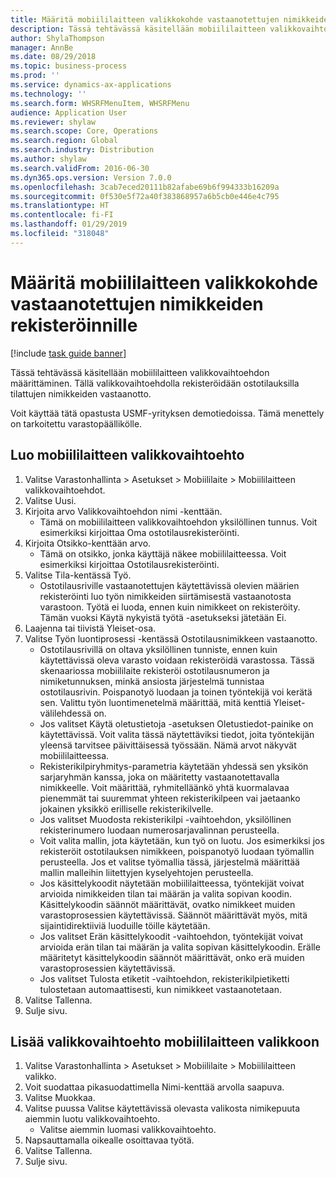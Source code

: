 ```yaml
---
title: Määritä mobiililaitteen valikkokohde vastaanotettujen nimikkeiden rekisteröinnille
description: Tässä tehtävässä käsitellään mobiililaitteen valikkovaihtoehdon määrittäminen.
author: ShylaThompson
manager: AnnBe
ms.date: 08/29/2018
ms.topic: business-process
ms.prod: ''
ms.service: dynamics-ax-applications
ms.technology: ''
ms.search.form: WHSRFMenuItem, WHSRFMenu
audience: Application User
ms.reviewer: shylaw
ms.search.scope: Core, Operations
ms.search.region: Global
ms.search.industry: Distribution
ms.author: shylaw
ms.search.validFrom: 2016-06-30
ms.dyn365.ops.version: Version 7.0.0
ms.openlocfilehash: 3cab7eced20111b82afabe69b6f994333b16209a
ms.sourcegitcommit: 0f530e5f72a40f383868957a6b5cb0e446e4c795
ms.translationtype: HT
ms.contentlocale: fi-FI
ms.lasthandoff: 01/29/2019
ms.locfileid: "318048"
---
```

# <a name="set-up-a-mobile-device-menu-item-to-register-received-items"></a>Määritä mobiililaitteen valikkokohde vastaanotettujen nimikkeiden rekisteröinnille

[!include [task guide banner](../../includes/task-guide-banner.md)]

Tässä tehtävässä käsitellään mobiililaitteen valikkovaihtoehdon määrittäminen. Tällä valikkovaihtoehdolla rekisteröidään ostotilauksilla tilattujen nimikkeiden vastaanotto. 

Voit käyttää tätä opastusta USMF-yrityksen demotiedoissa. Tämä menettely on tarkoitettu varastopäällikölle.


## <a name="create-a-mobile-device-menu-item"></a>Luo mobiililaitteen valikkovaihtoehto
1. Valitse Varastonhallinta > Asetukset > Mobiililaite > Mobiililaitteen valikkovaihtoehdot.
2. Valitse Uusi.
3. Kirjoita arvo Valikkovaihtoehdon nimi -kenttään.
    * Tämä on mobiililaitteen valikkovaihtoehdon yksilöllinen tunnus. Voit esimerkiksi kirjoittaa Oma ostotilausrekisteröinti.  
4. Kirjoita Otsikko-kenttään arvo.
    * Tämä on otsikko, jonka käyttäjä näkee mobiililaitteessa. Voit esimerkiksi kirjoittaa Ostotilausrekisteröinti.  
5. Valitse Tila-kentässä Työ.
    * Ostotilausriville vastaanotettujen käytettävissä olevien määrien rekisteröinti luo työn nimikkeiden siirtämisestä vastaanotosta varastoon. Työtä ei luoda, ennen kuin nimikkeet on rekisteröity.  Tämän vuoksi Käytä nykyistä työtä -asetukseksi jätetään Ei.  
6. Laajenna tai tiivistä Yleiset-osa.
7. Valitse Työn luontiprosessi -kentässä Ostotilausnimikkeen vastaanotto.
    * Ostotilausrivillä on oltava yksilöllinen tunniste, ennen kuin käytettävissä oleva varasto voidaan rekisteröidä varastossa. Tässä skenaariossa mobiililaite rekisteröi ostotilausnumeron ja nimiketunnuksen, minkä ansiosta järjestelmä tunnistaa ostotilausrivin. Poispanotyö luodaan ja toinen työntekijä voi kerätä sen.    Valittu työn luontimenetelmä määrittää, mitä kenttiä Yleiset-välilehdessä on.  
    * Jos valitset Käytä oletustietoja -asetuksen Oletustiedot-painike on käytettävissä. Voit valita tässä näytettäviksi tiedot, joita työntekijän yleensä tarvitsee päivittäisessä työssään. Nämä arvot näkyvät mobiililaitteessa.  
    * Rekisterikilpiryhmitys-parametria käytetään yhdessä sen yksikön sarjaryhmän kanssa, joka on määritetty vastaanotettavalla nimikkeelle. Voit määrittää, ryhmitelläänkö yhtä kuormalavaa pienemmät tai suuremmat yhteen rekisterikilpeen vai jaetaanko jokainen yksikkö erilliselle rekisterikilvelle.  
    * Jos valitset Muodosta rekisterikilpi -vaihtoehdon, yksilöllinen rekisterinumero luodaan numerosarjavalinnan perusteella.   
    * Voit valita mallin, jota käytetään, kun työ on luotu. Jos esimerkiksi jos rekisteröit ostotilauksen nimikkeen, poispanotyö luodaan työmallin perusteella. Jos et valitse työmallia tässä, järjestelmä määrittää mallin malleihin liitettyjen kyselyehtojen perusteella.  
    * Jos käsittelykoodit näytetään mobiililaitteessa, työntekijät voivat arvioida nimikkeiden tilan tai määrän ja valita sopivan koodin. Käsittelykoodin säännöt määrittävät, ovatko nimikkeet muiden varastoprosessien käytettävissä. Säännöt määrittävät myös, mitä sijaintidirektiiviä luoduille töille käytetään.   
    * Jos valitset Erän käsittelykoodit -vaihtoehdon, työntekijät voivat arvioida erän tilan tai määrän ja valita sopivan käsittelykoodin.  Erälle määritetyt käsittelykoodin säännöt määrittävät, onko erä muiden varastoprosessien käytettävissä.  
    * Jos valitset Tulosta etiketit -vaihtoehdon, rekisterikilpietiketti tulostetaan automaattisesti, kun nimikkeet vastaanotetaan.  
8. Valitse Tallenna.
9. Sulje sivu.

## <a name="add-the-menu-item-to-a-mobile-device-menu"></a>Lisää valikkovaihtoehto mobiililaitteen valikkoon
1. Valitse Varastonhallinta > Asetukset > Mobiililaite > Mobiililaitteen valikko.
2. Voit suodattaa pikasuodattimella Nimi-kenttää arvolla saapuva.
3. Valitse Muokkaa.
4. Valitse puussa Valitse käytettävissä olevasta valikosta nimikepuuta aiemmin luotu valikkovaihtoehto.
    * Valitse aiemmin luomasi valikkovaihtoehto.  
5. Napsauttamalla oikealle osoittavaa työtä.
6. Valitse Tallenna.
7. Sulje sivu.

